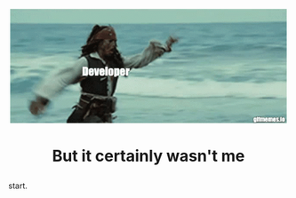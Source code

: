 <!-- Header -->
<p align="center">
    <img src='https://github.com/s1ma82/s1ma82/blob/main/src/developer-recruiters.gif'/>
</p>

# <p align='center'>**But it certainly wasn't me**</p>

<!-- About me -->
start.
<!-- Еechnologies -->

<!-- Projects -->

<!-- Возьмите не работу -->
